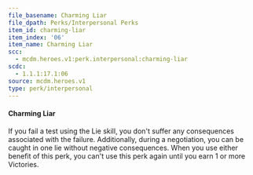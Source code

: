 ```yaml
---
file_basename: Charming Liar
file_dpath: Perks/Interpersonal Perks
item_id: charming-liar
item_index: '06'
item_name: Charming Liar
scc:
  - mcdm.heroes.v1:perk.interpersonal:charming-liar
scdc:
  - 1.1.1:17.1:06
source: mcdm.heroes.v1
type: perk/interpersonal
---
```


#### Charming Liar

If you fail a test using the Lie skill, you don't suffer any consequences associated with the failure. Additionally, during a negotiation, you can be caught in one lie without negative consequences. When you use either benefit of this perk, you can't use this perk again until you earn 1 or more Victories.
